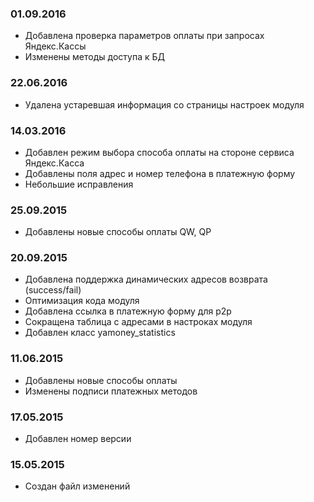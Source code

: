 ### 01.09.2016
* Добавлена проверка параметров оплаты при запросах Яндекс.Кассы
* Изменены методы доступа к БД

### 22.06.2016
* Удалена устаревшая информация со страницы настроек модуля

### 14.03.2016
* Добавлен режим выбора способа оплаты на стороне сервиса Яндекс.Касса
* Добавлены поля адрес и номер телефона в платежную форму
* Небольшие исправления

### 25.09.2015
* Добавлены новые способы оплаты QW, QP

### 20.09.2015
* Добавлена поддержка динамических адресов возврата (success/fail)
* Оптимизация кода модуля
* Добавлена ссылка в платежную форму для p2p
* Сокращена таблица с адресами в настроках модуля
* Добавлен класс yamoney_statistics

### 11.06.2015
* Добавлены новые способы оплаты
* Изменены подписи платежных методов

### 17.05.2015
* Добавлен номер версии

### 15.05.2015
* Создан файл изменений
